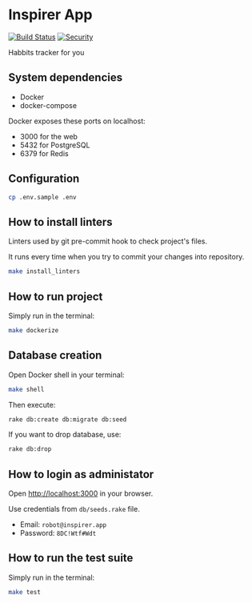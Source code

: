 # Inspirer App

[![Build Status](https://travis-ci.org/gruz0/inspirer-web.svg?branch=master)](https://travis-ci.org/gruz0/inspirer-web)
[![Security](https://hakiri.io/github/gruz0/inspirer-web/master.svg)](https://hakiri.io/github/gruz0/inspirer-web/master)

Habbits tracker for you

## System dependencies

* Docker
* docker-compose

Docker exposes these ports on localhost:

* 3000 for the web
* 5432 for PostgreSQL
* 6379 for Redis

## Configuration

```bash
cp .env.sample .env
```

## How to install linters

Linters used by git pre-commit hook to check project's files.

It runs every time when you try to commit your changes into repository.

```bash
make install_linters
```

## How to run project

Simply run in the terminal:

```bash
make dockerize
```

## Database creation

Open Docker shell in your terminal:

```bash
make shell
```

Then execute:

```bash
rake db:create db:migrate db:seed
```

If you want to drop database, use:

```bash
rake db:drop
```

## How to login as administator

Open [http://localhost:3000](http://localhost:3000) in your browser.

Use credentials from `db/seeds.rake` file.

* Email: `robot@inspirer.app`
* Password: `8DC!Wtf#Wdt`

## How to run the test suite

Simply run in the terminal:

```bash
make test
```
